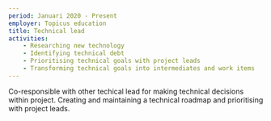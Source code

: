 ```yaml
---
period: Januari 2020 - Present
employer: Topicus education
title: Technical lead
activities:
    - Researching new technology
    - Identifying technical debt
    - Prioritising technical goals with project leads
    - Transforming technical goals into intermediates and work items
---
```

Co-responsible with other techical lead for making technical decisions within project. Creating and maintaining a technical roadmap and prioritising with project leads.